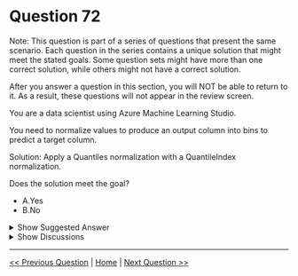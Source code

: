 # Question 72

Note: This question is part of a series of questions that present the same scenario. Each question in the series contains a unique solution that might meet the stated goals. Some question sets might have more than one correct solution, while others might not have a correct solution.

After you answer a question in this section, you will NOT be able to return to it. As a result, these questions will not appear in the review screen.

You are a data scientist using Azure Machine Learning Studio.

You need to normalize values to produce an output column into bins to predict a target column.

Solution: Apply a Quantiles normalization with a QuantileIndex normalization.

Does the solution meet the goal?

* A.Yes
* B.No

<details>
  <summary>Show Suggested Answer</summary>

  <strong>A</strong><br>

</details>

<details>
  <summary>Show Discussions</summary>

<blockquote><p><strong>kty</strong> <code>(Wed 17 Mar 2021 18:24)</code> - <em>Upvotes: 29</em></p><p>I think Answer is &#x27;A&#x27;

If you select the Quantiles binning mode, use the Quantile normalization option to determine how values are normalized prior to sorting into quantiles. Note that normalizing values transforms the values, but does not affect the final number of bins. For an example, see Effects of Different Normalization Methods.

The following normalization types are supported:

Percent: Values are normalized within the range [0,100]

PQuantile: Values are normalized within the range [0,1]

QuantileIndex: Values are normalized within the range [1,number of bins]</p></blockquote>
<blockquote><p><strong>l2azure</strong> <code>(Fri 09 Apr 2021 11:38)</code> - <em>Upvotes: 13</em></p><p>Answer is correct, only the binning mode &#x27;Entropy MDL&#x27; takes into account the target column.
See documentation:
https://docs.microsoft.com/en-us/azure/machine-learning/studio-module-reference/group-data-into-bins</p></blockquote>
<blockquote><p><strong>lcgcastro96</strong> <code>(Tue 13 Jun 2023 12:40)</code> - <em>Upvotes: 1</em></p><p>&quot;You need to normalize values to produce an output column into bins to predict a target column.&quot; =/= we need to take into consideration the target column when binning</p></blockquote>
<blockquote><p><strong>azurelearner666</strong> <code>(Sun 10 Apr 2022 15:13)</code> - <em>Upvotes: 3</em></p><p>Wrong, it is A. and the proper way to normalize the values is with Quantile normalization
&quot;If you select the Quantiles binning mode, use the Quantile normalization option to determine how values are normalized prior to sorting into quantiles. Note that normalizing values transforms the values, but does not affect the final number of bins&quot;
https://docs.microsoft.com/en-us/azure/machine-learning/studio-module-reference/group-data-into-bins
https://docs.microsoft.com/en-us/azure/machine-learning/studio-module-reference/group-data-into-bins#bkmk_Effects</p></blockquote>
<blockquote><p><strong>ashvinn</strong> <code>(Thu 01 Aug 2024 11:49)</code> - <em>Upvotes: 1</em></p><p>A is to go</p></blockquote>
<blockquote><p><strong>NullVoider_0</strong> <code>(Tue 12 Dec 2023 13:41)</code> - <em>Upvotes: 2</em></p><p>The Quantiles normalization module in Azure ML Studio normalizes values based on quantiles into a specified number of bins. The QuantileIndex normalization module further converts those binned quantiles into indices values.

Together these two normalization modules can take an input column and transform it into quantile indices, binning the original values.

This quantile binning allows the feature to then be used for targets prediction, meeting that part of the stated goal as well.</p></blockquote>
<blockquote><p><strong>Ahmed_Gehad</strong> <code>(Sun 23 Jul 2023 11:46)</code> - <em>Upvotes: 2</em></p><p>The answer is B. No.

Quantiles normalization is a technique that is used to normalize values by dividing the range of values into equal-sized intervals, or quantiles. QuantileIndex normalization is a technique that is used to normalize values by assigning each value to a quantile based on its rank.

In this case, the goal is to normalize values to produce an output column into bins to predict a target column. However, the solution of applying a Quantiles normalization with a QuantileIndex normalization will not achieve this goal. Instead, you should use a normalization technique that is specifically designed for binning, such as Equal Width Binning or Equal Frequency Binning.</p></blockquote>
<blockquote><p><strong>phdykd</strong> <code>(Sat 18 Mar 2023 19:19)</code> - <em>Upvotes: 2</em></p><p>B. No.
Quantiles normalization is a normalization technique that transforms the values in a dataset to have a specified distribution, usually a normal distribution. It is not used to produce an output column into bins.

Quantile Index normalization is a technique that transforms a dataset so that its values lie between 0 and 1, using the minimum and maximum values in the dataset. It is also not used to produce an output column into bins.

To produce an output column into bins, one could use the Discretize module in Azure Machine Learning Studio.</p></blockquote>
<blockquote><p><strong>DingDongSingSong</strong> <code>(Thu 31 Mar 2022 22:03)</code> - <em>Upvotes: 4</em></p><p>The question is poorly worded:
You need to normalize values to produce an output column into bins to predict a target column.

Why would you bin an output (target) column when you&#x27;re projecting a target column? That just doesn&#x27;t make sense.</p></blockquote>
<blockquote><p><strong>dija123</strong> <code>(Wed 01 Dec 2021 18:22)</code> - <em>Upvotes: 2</em></p><p>I go with A</p></blockquote>
<blockquote><p><strong>v06ayxop1</strong> <code>(Thu 14 Oct 2021 08:45)</code> - <em>Upvotes: 3</em></p><p>Entropy MDL is not yet available in new Azure ML but only in Azure ML classic.
https://docs.microsoft.com/en-us/azure/machine-learning/algorithm-module-reference/group-data-into-bins#how-to-configure-group-data-into-bins</p></blockquote>
<blockquote><p><strong>jitsblitz</strong> <code>(Wed 15 Sep 2021 08:56)</code> - <em>Upvotes: 8</em></p><p>&quot;You need to normalize values to produce an output column into bins to predict a target column.&quot;
Only Quantiles binning normalizes. You are not asked to use target column for binning. Dont get confused with just the mention of target column. All feature selection is to predict target column only. Entropy MDL uses Target column to determine number of bins.</p></blockquote>
<blockquote><p><strong>Askme101</strong> <code>(Sat 26 Dec 2020 14:07)</code> - <em>Upvotes: 1</em></p><p>Yes answer is correct as &#x27;a&#x27; as this requires a target column</p></blockquote>

</details>

---

[<< Previous Question](question_71.md) | [Home](/index.md) | [Next Question >>](question_73.md)
